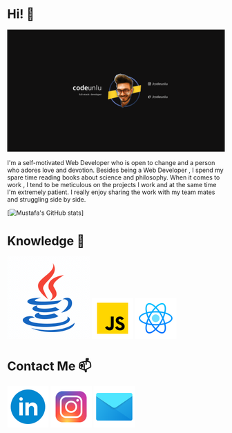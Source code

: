 # Hi! 👋

![alt text](https://github.com/codeunlu/codeunlu/blob/main/Frame%201%20(10).png)

I'm a self-motivated Web Developer who is open to change and a person who adores love and devotion. Besides being a Web Developer , I spend my spare time reading books about science and philosophy. When it comes to work , I tend to be meticulous on the projects I work and at the same time I'm extremely patient. I really enjoy sharing the work with my team mates and struggling side by side.


[![Mustafa's GitHub stats](https://github-readme-stats.vercel.app/api?username=codeunlu&hide=contribs,prs&theme=cobalt&show_icons=true)]

# Knowledge 🧠

![alt text](https://github.com/codeunlu/codeunlu/blob/main/icons8-java.gif) ![alt text](https://github.com/codeunlu/codeunlu/blob/main/javascript.png) ![alt text](https://github.com/MhmtMutlu/MhmtMutlu/blob/master/react.png?raw=true)

# Contact Me 📫

[![alt text](https://github.com/codeunlu/codeunlu/blob/main/linkedin.png)](https://www.linkedin.com/in/mustafa-unlu/) [![alt text](https://github.com/codeunlu/codeunlu/blob/main/instagram.png)](https://www.instagram.com/codeunlu) [![alt text](https://github.com/codeunlu/codeunlu/blob/main/letter.png)](mailto:codeunlu@gmail.com)
